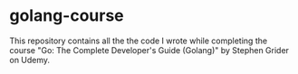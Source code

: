 # golang-course

This repository contains all the the code I wrote while completing the course "Go: The Complete Developer's Guide (Golang)" by Stephen Grider on Udemy.